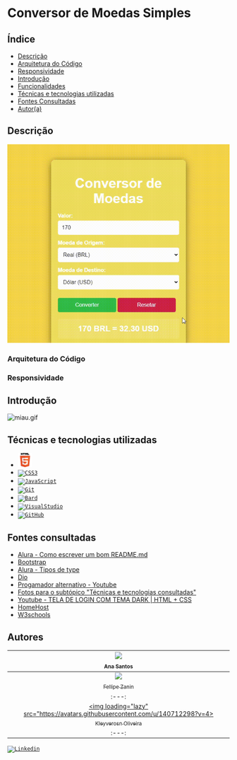 # Conversor de Moedas Simples


## Índice
* [Descrição](#descrição)
* [Arquitetura do Código](#arquitetura-do-código)
* [Responsividade](#responsividade)
* [Introdução](#introdução)
* [Funcionalidades](#funcionalidades)
* [Técnicas e tecnologias utilizadas](#técnicas-e-tecnologias-utilizadas)
* [Fontes Consultadas](#fontes-consultadas)
* [Autor(a)](#autora)

## Descrição


![Tela de Cadastro](img/conversor-simples.gif)

### Arquitetura do Código


### Responsividade


## Introdução

![miau.gif](https://steemitimages.com/DQmZCo76MUSeg8WNYUqr9UMGig3kufJWfENY337KfSbpoJC/miau.gif)


## Técnicas e tecnologias utilizadas
* [<code><img height="32" src="https://raw.githubusercontent.com/github/explore/80688e429a7d4ef2fca1e82350fe8e3517d3494d/topics/html/html.png" alt="HTML5"/></code>](https://developer.mozilla.org/pt-BR/docs/Web/HTML)
* [<code><img height="32" src="https://cdn.worldvectorlogo.com/logos/css-3.svg" alt="CSS3"/></code>](https://developer.mozilla.org/pt-BR/docs/Web/CSS)
* [<code><img height="32" src="https://upload.wikimedia.org/wikipedia/commons/6/6a/JavaScript-logo.png" alt="JavaScript"/></code>](https://developer.mozilla.org/pt-BR/docs/Web/JavaScript)
* [<code><img height="32" src="https://www.malwarebytes.com/wp-content/uploads/sites/2/2023/01/asset_upload_file97293_255583.jpg" alt="Git"/></code>](https://git-scm.com/)
* [<code><img height="32" src="https://blog.netscandigital.com/wp-content/uploads/2023/07/O-que-e-o-Google-Bard.png" alt="Bard"/></code>](https://bard.google.com/chat?hl=pt)
* [<code><img height="32" src="https://img.shields.io/badge/VSCode-0078D4?style=for-the-badge&logo=visual%20studio%20code&logoColor=white" alt="VisualStudio"/></code>](https://code.visualstudio.com/)
* [<code><img height="32" src="https://img.shields.io/badge/GitHub-100000?style=for-the-badge&logo=github&logoColor=white" alt="GitHub"/></code>](https://github.com/)


## Fontes consultadas 
* [Alura - Como escrever um bom README.md](https://www.alura.com.br/artigos/escrever-bom-readme)
* [Bootstrap](https://getbootstrap.com/docs/5.3/forms/checks-radios/#radios)
* [Alura - Tipos de type](https://cursos.alura.com.br/forum/topico-type-do-campo-telefone-104370)
* [Dio](https://www.dio.me/articles/tutorial-criando-um-readme-bonitao-para-o-seu-github)
* [Progamador alternativo - Youtube](https://youtu.be/HJ16WEmOWTw?si=UFvCAtBHbuCc08Hu)
* [Fotos para o subtópico "Técnicas e tecnologias consultadas"](https://github.com/alexandresanlim/Badges4-README.md-Profile)
* [Youtube - TELA DE LOGIN COM TEMA DARK | HTML + CSS](https://youtu.be/69-WfrVBli8?si=GGultNVszQg0wDUK)
* [HomeHost](https://www.homehost.com.br/blog/tutoriais/html-buttton/)
* [W3schools](https://www.w3schools.com/js/js_window_location.asp)


## Autores
|  [<img loading="lazy" src="https://avatars.githubusercontent.com/u/140712281?v=4" width=115><br><sub>Ana Santos</sub>](https://github.com/AnaLu1za) |  
| :---: |
|  [<img loading="lazy" src="https://avatars.githubusercontent.com/u/140712280?v=4" width=115><br><sub>Fellipe Zanin</sub>](https://github.com/Fell1pe) |  
| :---: |
|  [<img loading="lazy" src="https://avatars.githubusercontent.com/u/140712298?v=4><br><sub>Kleyverosn Oliveira</sub>](https://github.com/KleyversonO) |  
| :---: |

[<code><img height="32" src="https://t.ctcdn.com.br/IwwDh-BajTE4ZwE4zuIcvz9Q2ZY=/i490027.jpeg" alt="Linkedin"/></code>](https://www.linkedin.com/posts/ana-luiza-santos-a5032a2a2_projeto-acad%C3%AAmico-valida%C3%A7%C3%A3o-de-tela-de-activity-7189273725291163648-fbh6?utm_source=share&utm_medium=member_ios)